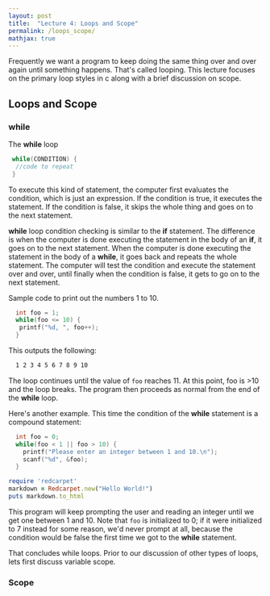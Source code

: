 ```yaml
---
layout: post
title:  "Lecture 4: Loops and Scope"
permalink: /loops_scope/
mathjax: true
---
```


Frequently we want a program to keep doing the same thing over and over again until something happens.  That's called looping.  This lecture focuses on the primary loop styles in c along with a brief discussion on scope.


## Loops and Scope

### while

The **while** loop

 ``` c
  while(CONDITION) {
   //code to repeat
  }
 ```

 To execute this kind of statement, the computer first evaluates the
 condition, which is just an expression.  If the condition is true, it
 executes the statement.  If the condition is false, it skips the whole
 thing and goes on to the next statement.

 **while** loop condition checking is similar to the **if** statement.  The difference is
when the computer is done executing the statement in the body of an **if**, it
 goes on to the next statement.  When the computer is done executing the
 statement in the body of a **while**, it goes back and repeats the
 whole statement.  The computer will test the condition and execute the
 statement over and over, until finally when the condition is false, it
 gets to go on to the next statement.

 Sample code to print out the numbers 1 to 10.

``` c
  int foo = 1;
  while(foo <= 10) {
   printf("%d, ", foo++);
  }
```

This outputs the following:

```bash
  1 2 3 4 5 6 7 8 9 10
```

The loop continues until the value of `foo` reaches 11.  At this point, foo is >10 and the loop breaks.  The program then proceeds as normal from the end of the **while** loop.


Here's another example.  This time the condition of the **while** statement
is a compound statement:

```c
  int foo = 0;
  while(foo < 1 || foo > 10) {
    printf("Please enter an integer between 1 and 10.\n");
    scanf("%d", &foo);
  }
```

```ruby
require 'redcarpet'
markdown = Redcarpet.new("Hello World!")
puts markdown.to_html
```

This program will keep prompting the user and reading an integer until we
get one between 1 and 10.  Note that `foo` is initialized to 0; if it
were initialized to 7 instead for some reason, we'd never prompt at
all, because the condition would be false the first time we got to the
 **while** statement.

That concludes while loops.  Prior to our discussion of other types of loops, lets first discuss variable scope.

### Scope
